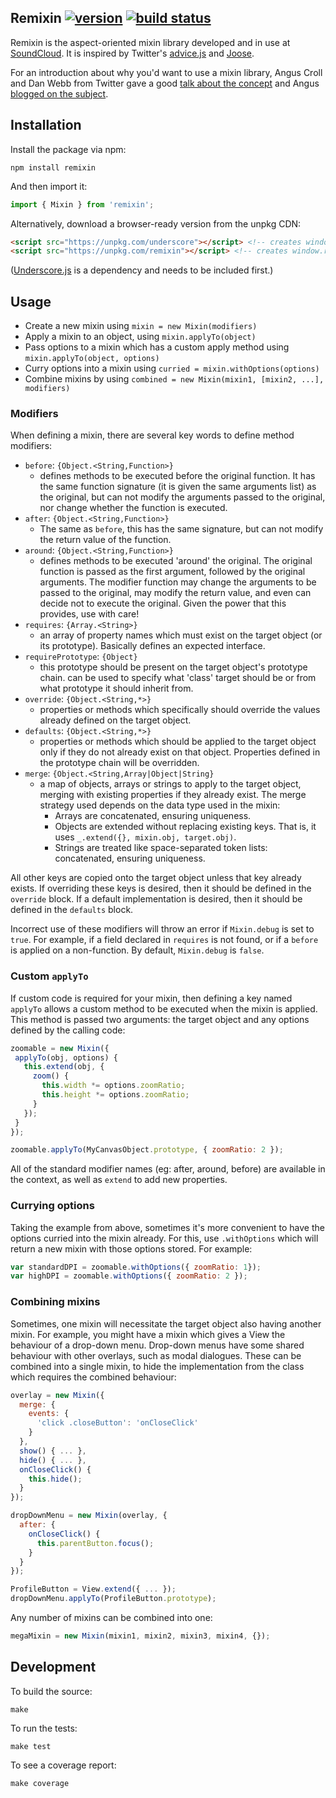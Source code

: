 ## Remixin [![version][npm badge]][npm] [![build status][travis badge]][travis]

Remixin is the aspect-oriented mixin library developed and in use at [SoundCloud][soundcloud]. It is inspired by Twitter's [advice.js][advice] and [Joose][joose].

For an introduction about why you'd want to use a mixin library, Angus Croll and Dan Webb from Twitter gave a good [talk about the concept][slides] and Angus [blogged on the subject][blog].

## Installation

Install the package via npm:

```shell
npm install remixin
```

And then import it:

```js
import { Mixin } from 'remixin';
```

Alternatively, download a browser-ready version from the unpkg CDN:

```html
<script src="https://unpkg.com/underscore"></script> <!-- creates window._ -->
<script src="https://unpkg.com/remixin"></script> <!-- creates window.remixin -->
```

([Underscore.js][underscore] is a dependency and needs to be included first.)

## Usage

- Create a new mixin using `mixin = new Mixin(modifiers)`
- Apply a mixin to an object, using `mixin.applyTo(object)`
- Pass options to a mixin which has a custom apply method using `mixin.applyTo(object, options)`
- Curry options into a mixin using `curried = mixin.withOptions(options)`
- Combine mixins by using `combined = new Mixin(mixin1, [mixin2, ...], modifiers)`

### Modifiers

When defining a mixin, there are several key words to define method modifiers:

- `before`: `{Object.<String,Function>}`
  - defines methods to be executed before the original function. It has the same function signature (it is given the
    same arguments list) as the original, but can not modify the arguments passed to the original, nor change whether
    the function is executed.
- `after`: `{Object.<String,Function>}`
  - The same as `before`, this has the same signature, but can not modify the return value of the function.
- `around`: `{Object.<String,Function>}`
  - defines methods to be executed 'around' the original. The original function is passed as the first argument,
    followed by the original arguments. The modifier function may change the arguments to be passed to the original,
    may modify the return value, and even can decide not to execute the original. Given the power that this provides,
    use with care!
- `requires`: `{Array.<String>}`
  - an array of property names which must exist on the target object (or its prototype). Basically defines an expected
    interface.
- `requirePrototype`: `{Object}`
  - this prototype should be present on the target object's prototype chain. can be used to specify what 'class'
    target should be or from what prototype it should inherit from.
- `override`: `{Object.<String,*>}`
  - properties or methods which specifically should override the values already defined on the target object.
- `defaults`: `{Object.<String,*>}`
  - properties or methods which should be applied to the target object only if they do not already exist on that
    object. Properties defined in the prototype chain will be overridden.
- `merge`: `{Object.<String,Array|Object|String}`
  - a map of objects, arrays or strings to apply to the target object, merging with existing properties if they already
    exist. The merge strategy used depends on the data type used in the mixin:
    - Arrays are concatenated, ensuring uniqueness.
    - Objects are extended without replacing existing keys. That is, it uses `_.extend({}, mixin.obj, target.obj)`.
    - Strings are treated like space-separated token lists: concatenated, ensuring uniqueness.

All other keys are copied onto the target object unless that key already exists. If overriding these keys is desired,
then it should be defined in the `override` block. If a default implementation is desired, then it should be defined in
the `defaults` block.

Incorrect use of these modifiers will throw an error if `Mixin.debug` is set to `true`. For example, if a field declared in `requires` is not found, or if a `before` is applied on a non-function. By default, `Mixin.debug` is `false`.

### Custom `applyTo`

If custom code is required for your mixin, then defining a key named `applyTo` allows a custom method to be executed
when the mixin is applied. This method is passed two arguments: the target object and any options defined by the
calling code:

```js
zoomable = new Mixin({
 applyTo(obj, options) {
   this.extend(obj, {
     zoom() {
       this.width *= options.zoomRatio;
       this.height *= options.zoomRatio;
     }
   });
 }
});

zoomable.applyTo(MyCanvasObject.prototype, { zoomRatio: 2 });
```

All of the standard modifier names (eg: after, around, before) are available in the context, as well as `extend` to add
new properties.

### Currying options

Taking the example from above, sometimes it's more convenient to have the options curried into the mixin already. For
this, use `.withOptions` which will return a new mixin with those options stored. For example:

```js
var standardDPI = zoomable.withOptions({ zoomRatio: 1});
var highDPI = zoomable.withOptions({ zoomRatio: 2 });
```

### Combining mixins

Sometimes, one mixin will necessitate the target object also having another mixin. For example, you might have a mixin
which gives a View the behaviour of a drop-down menu. Drop-down menus have some shared behaviour with other overlays,
such as modal dialogues. These can be combined into a single mixin, to hide the implementation from the class which
requires the combined behaviour:

```js
overlay = new Mixin({
  merge: {
    events: {
      'click .closeButton': 'onCloseClick'
    }
  },
  show() { ... },
  hide() { ... },
  onCloseClick() {
    this.hide();
  }
});

dropDownMenu = new Mixin(overlay, {
  after: {
    onCloseClick() {
      this.parentButton.focus();
    }
  }
});

ProfileButton = View.extend({ ... });
dropDownMenu.applyTo(ProfileButton.prototype);
```

Any number of mixins can be combined into one:

```js
megaMixin = new Mixin(mixin1, mixin2, mixin3, mixin4, {});
```

## Development

To build the source:

```shell
make
```

To run the tests:

```shell
make test
```

To see a coverage report:

```shell
make coverage
```

[npm]: https://www.npmjs.org/package/remixin
[npm badge]: https://img.shields.io/npm/v/remixin.svg
[travis]: https://travis-ci.org/soundcloud/remixin
[travis badge]: https://img.shields.io/travis/soundcloud/remixin.svg
[advice]: https://github.com/flightjs/flight/blob/master/lib/advice.js
[blog]: https://javascriptweblog.wordpress.com/2011/05/31/a-fresh-look-at-javascript-mixins/
[joose]: http://joose.it/
[slides]: https://speakerdeck.com/anguscroll/how-we-learned-to-stop-worrying-and-love-javascript
[soundcloud]: https://soundcloud.com
[underscore]: https://underscorejs.org
